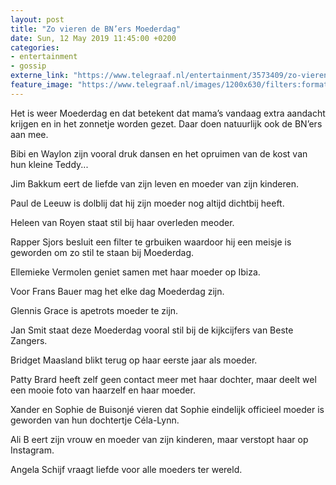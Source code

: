 ```yaml
---
layout: post
title: "Zo vieren de BN’ers Moederdag"
date: Sun, 12 May 2019 11:45:00 +0200
categories: 
- entertainment 
- gossip 
externe_link: "https://www.telegraaf.nl/entertainment/3573409/zo-vieren-de-bn-ers-moederdag"
feature_image: "https://www.telegraaf.nl/images/1200x630/filters:format(jpeg):quality(80)/cdn-kiosk-api.telegraaf.nl/49585f22-74c3-11e9-92d1-02d2fb1aa1d7.jpg"
---
```


<p class="intro">Het is weer Moederdag en dat betekent dat mama’s vandaag extra aandacht krijgen en in het zonnetje worden gezet. Daar doen natuurlijk ook de BN’ers aan mee.</p> <p>Bibi en Waylon zijn vooral druk dansen en het opruimen van de kost van hun kleine Teddy...</p><p>Jim Bakkum eert de liefde van zijn leven en moeder van zijn kinderen.</p><p>Paul de Leeuw is dolblij dat hij zijn moeder nog altijd dichtbij heeft.</p><p>Heleen van Royen staat stil bij haar overleden meoder.</p><p>Rapper Sjors besluit een filter te grbuiken waardoor hij een meisje is geworden om zo stil te staan bij Moederdag.</p><p>Ellemieke Vermolen geniet samen met haar moeder op Ibiza.</p><p>Voor Frans Bauer mag het elke dag Moederdag zijn.</p><p>Glennis Grace is apetrots moeder te zijn.</p><p>Jan Smit staat deze Moederdag vooral stil bij de kijkcijfers van Beste Zangers.</p><p>Bridget Maasland blikt terug op haar eerste jaar als moeder.</p><p>Patty Brard heeft zelf geen contact meer met haar dochter, maar deelt wel een mooie foto van haarzelf en haar moeder.</p><p>Xander en Sophie de Buisonjé vieren dat Sophie eindelijk officieel moeder is geworden van hun dochtertje Céla-Lynn.</p><p>Ali B eert zijn vrouw en moeder van zijn kinderen, maar verstopt haar op Instagram.</p><p>Angela Schijf vraagt liefde voor alle moeders ter wereld.</p>
